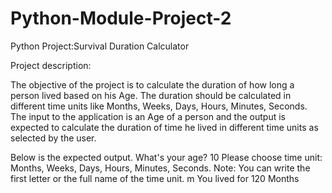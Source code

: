 # Python-Module-Project-2
Python Project:Survival Duration Calculator

Project description:

The objective of the project is to calculate the duration of how long a person lived based on his Age.
The duration should be calculated in different time units like Months, Weeks, Days, Hours, Minutes, Seconds.
The input to the application is an Age of a person and the output is expected to calculate the duration of time he lived in different time units as selected by the user.


Below is the expected output.
What's your age? 10
Please choose time unit: Months, Weeks, Days, Hours, Minutes, Seconds. 
Note: You can write the first letter or the full name of the time unit. m
You lived for 120 Months

